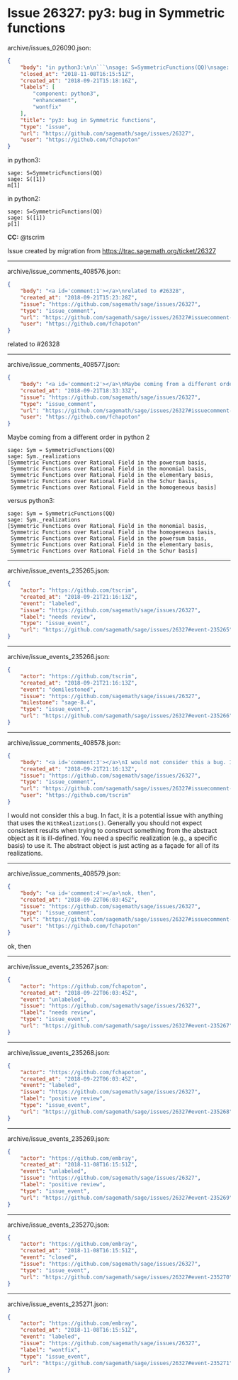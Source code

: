 # Issue 26327: py3: bug in Symmetric functions

archive/issues_026090.json:
```json
{
    "body": "in python3:\n\n```\nsage: S=SymmetricFunctions(QQ)\nsage: S([1])\nm[1]\n```\nin python2:\n\n```\nsage: S=SymmetricFunctions(QQ)\nsage: S([1])\np[1]\n```\n\n**CC:**  @tscrim\n\nIssue created by migration from https://trac.sagemath.org/ticket/26327\n\n",
    "closed_at": "2018-11-08T16:15:51Z",
    "created_at": "2018-09-21T15:18:16Z",
    "labels": [
        "component: python3",
        "enhancement",
        "wontfix"
    ],
    "title": "py3: bug in Symmetric functions",
    "type": "issue",
    "url": "https://github.com/sagemath/sage/issues/26327",
    "user": "https://github.com/fchapoton"
}
```
in python3:

```
sage: S=SymmetricFunctions(QQ)
sage: S([1])
m[1]
```
in python2:

```
sage: S=SymmetricFunctions(QQ)
sage: S([1])
p[1]
```

**CC:**  @tscrim

Issue created by migration from https://trac.sagemath.org/ticket/26327





---

archive/issue_comments_408576.json:
```json
{
    "body": "<a id='comment:1'></a>\nrelated to #26328",
    "created_at": "2018-09-21T15:23:28Z",
    "issue": "https://github.com/sagemath/sage/issues/26327",
    "type": "issue_comment",
    "url": "https://github.com/sagemath/sage/issues/26327#issuecomment-408576",
    "user": "https://github.com/fchapoton"
}
```

<a id='comment:1'></a>
related to #26328



---

archive/issue_comments_408577.json:
```json
{
    "body": "<a id='comment:2'></a>\nMaybe coming from a different order in  python 2\n\n```\nsage: Sym = SymmetricFunctions(QQ)\nsage: Sym._realizations\n[Symmetric Functions over Rational Field in the powersum basis,\n Symmetric Functions over Rational Field in the monomial basis,\n Symmetric Functions over Rational Field in the elementary basis,\n Symmetric Functions over Rational Field in the Schur basis,\n Symmetric Functions over Rational Field in the homogeneous basis]\n```\nversus python3:\n\n```\nsage: Sym = SymmetricFunctions(QQ)\nsage: Sym._realizations\n[Symmetric Functions over Rational Field in the monomial basis,\n Symmetric Functions over Rational Field in the homogeneous basis,\n Symmetric Functions over Rational Field in the powersum basis,\n Symmetric Functions over Rational Field in the elementary basis,\n Symmetric Functions over Rational Field in the Schur basis]\n```",
    "created_at": "2018-09-21T18:33:33Z",
    "issue": "https://github.com/sagemath/sage/issues/26327",
    "type": "issue_comment",
    "url": "https://github.com/sagemath/sage/issues/26327#issuecomment-408577",
    "user": "https://github.com/fchapoton"
}
```

<a id='comment:2'></a>
Maybe coming from a different order in  python 2

```
sage: Sym = SymmetricFunctions(QQ)
sage: Sym._realizations
[Symmetric Functions over Rational Field in the powersum basis,
 Symmetric Functions over Rational Field in the monomial basis,
 Symmetric Functions over Rational Field in the elementary basis,
 Symmetric Functions over Rational Field in the Schur basis,
 Symmetric Functions over Rational Field in the homogeneous basis]
```
versus python3:

```
sage: Sym = SymmetricFunctions(QQ)
sage: Sym._realizations
[Symmetric Functions over Rational Field in the monomial basis,
 Symmetric Functions over Rational Field in the homogeneous basis,
 Symmetric Functions over Rational Field in the powersum basis,
 Symmetric Functions over Rational Field in the elementary basis,
 Symmetric Functions over Rational Field in the Schur basis]
```



---

archive/issue_events_235265.json:
```json
{
    "actor": "https://github.com/tscrim",
    "created_at": "2018-09-21T21:16:13Z",
    "event": "labeled",
    "issue": "https://github.com/sagemath/sage/issues/26327",
    "label": "needs review",
    "type": "issue_event",
    "url": "https://github.com/sagemath/sage/issues/26327#event-235265"
}
```



---

archive/issue_events_235266.json:
```json
{
    "actor": "https://github.com/tscrim",
    "created_at": "2018-09-21T21:16:13Z",
    "event": "demilestoned",
    "issue": "https://github.com/sagemath/sage/issues/26327",
    "milestone": "sage-8.4",
    "type": "issue_event",
    "url": "https://github.com/sagemath/sage/issues/26327#event-235266"
}
```



---

archive/issue_comments_408578.json:
```json
{
    "body": "<a id='comment:3'></a>\nI would not consider this a bug. In fact, it is a potential issue with anything that uses the `WithRealizations()`. Generally you should not expect consistent results when trying to construct something from the abstract object as it is ill-defined. You need a specific realization (e.g., a specific basis) to use it. The abstract object is just acting as a fa\u00e7ade for all of its realizations.",
    "created_at": "2018-09-21T21:16:13Z",
    "issue": "https://github.com/sagemath/sage/issues/26327",
    "type": "issue_comment",
    "url": "https://github.com/sagemath/sage/issues/26327#issuecomment-408578",
    "user": "https://github.com/tscrim"
}
```

<a id='comment:3'></a>
I would not consider this a bug. In fact, it is a potential issue with anything that uses the `WithRealizations()`. Generally you should not expect consistent results when trying to construct something from the abstract object as it is ill-defined. You need a specific realization (e.g., a specific basis) to use it. The abstract object is just acting as a façade for all of its realizations.



---

archive/issue_comments_408579.json:
```json
{
    "body": "<a id='comment:4'></a>\nok, then",
    "created_at": "2018-09-22T06:03:45Z",
    "issue": "https://github.com/sagemath/sage/issues/26327",
    "type": "issue_comment",
    "url": "https://github.com/sagemath/sage/issues/26327#issuecomment-408579",
    "user": "https://github.com/fchapoton"
}
```

<a id='comment:4'></a>
ok, then



---

archive/issue_events_235267.json:
```json
{
    "actor": "https://github.com/fchapoton",
    "created_at": "2018-09-22T06:03:45Z",
    "event": "unlabeled",
    "issue": "https://github.com/sagemath/sage/issues/26327",
    "label": "needs review",
    "type": "issue_event",
    "url": "https://github.com/sagemath/sage/issues/26327#event-235267"
}
```



---

archive/issue_events_235268.json:
```json
{
    "actor": "https://github.com/fchapoton",
    "created_at": "2018-09-22T06:03:45Z",
    "event": "labeled",
    "issue": "https://github.com/sagemath/sage/issues/26327",
    "label": "positive review",
    "type": "issue_event",
    "url": "https://github.com/sagemath/sage/issues/26327#event-235268"
}
```



---

archive/issue_events_235269.json:
```json
{
    "actor": "https://github.com/embray",
    "created_at": "2018-11-08T16:15:51Z",
    "event": "unlabeled",
    "issue": "https://github.com/sagemath/sage/issues/26327",
    "label": "positive review",
    "type": "issue_event",
    "url": "https://github.com/sagemath/sage/issues/26327#event-235269"
}
```



---

archive/issue_events_235270.json:
```json
{
    "actor": "https://github.com/embray",
    "created_at": "2018-11-08T16:15:51Z",
    "event": "closed",
    "issue": "https://github.com/sagemath/sage/issues/26327",
    "type": "issue_event",
    "url": "https://github.com/sagemath/sage/issues/26327#event-235270"
}
```



---

archive/issue_events_235271.json:
```json
{
    "actor": "https://github.com/embray",
    "created_at": "2018-11-08T16:15:51Z",
    "event": "labeled",
    "issue": "https://github.com/sagemath/sage/issues/26327",
    "label": "wontfix",
    "type": "issue_event",
    "url": "https://github.com/sagemath/sage/issues/26327#event-235271"
}
```
